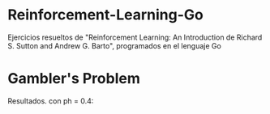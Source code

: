 # Reinforcement-Learning-Go
Ejercicios resueltos de "Reinforcement Learning: An Introduction de Richard S. Sutton and Andrew G. Barto", programados en el lenguaje Go

# Gambler's Problem
Resultados.
con ph = 0.4:
